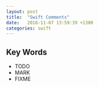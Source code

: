 ```yaml
---
layout: post
title:  "Swift Comments"
date:   2016-11-07 13:59:39 +1300
categories: swift
---
```


## Key Words

- TODO
- MARK
- FIXME
